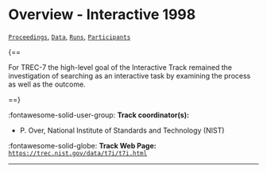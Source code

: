 # Overview - Interactive 1998

[`Proceedings`](./proceedings.md), [`Data`](./data.md), [`Runs`](./runs.md), [`Participants`](./participants.md)

{==

For TREC-7 the high-level goal of the Interactive Track remained the investigation of searching as an interactive task by examining the process as well as the outcome.

==}

:fontawesome-solid-user-group: **Track coordinator(s):**

- P. Over, National Institute of Standards and Technology (NIST) 

:fontawesome-solid-globe: **Track Web Page:** [`https://trec.nist.gov/data/t7i/t7i.html`](https://trec.nist.gov/data/t7i/t7i.html) 

---

